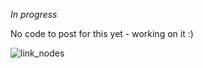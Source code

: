 *In progress*

No code to post for this yet - working on it :)

![link_nodes](https://cloud.githubusercontent.com/assets/2049888/4366866/9bc95cd0-42c7-11e4-88a3-e272e4d5335a.png)
